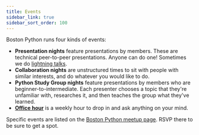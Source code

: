 ```yaml
---
title: Events
sidebar_link: true
sidebar_sort_order: 100
---
```


Boston Python runs four kinds of events:

- **Presentation nights** feature presentations by members.  These are technical peer-to-peer presentations.  Anyone can do one!  Sometimes we do [lightning talks](lightning.md).
- **Collaboration nights** are unstructured times to sit with people with similar interests, and do whatever you would like to do.
- **Python Study Group nights** feature presentations by members who are beginner-to-intermediate. Each presenter chooses a topic that they're unfamiliar with, researches it, and then teaches the group what they've learned.
- [**Office hour**](officehour.md) is a weekly hour to drop in and ask anything on your mind.

Specific events are listed on the [Boston Python meetup page](http://bostonpython.com).  RSVP there to be sure to get a spot.
